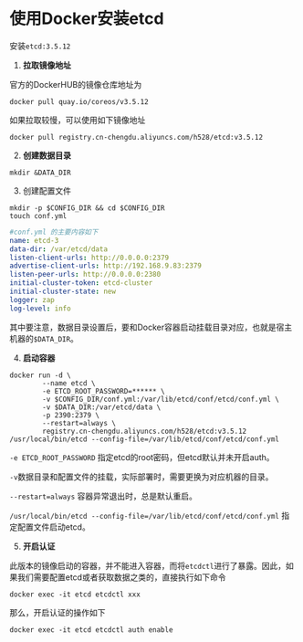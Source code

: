 # 使用Docker安装etcd

安装`etcd:3.5.12`

1. **拉取镜像地址**

官方的DockerHUB的镜像仓库地址为

```shell
docker pull quay.io/coreos/v3.5.12
```

如果拉取较慢，可以使用如下镜像地址

```shell
docker pull registry.cn-chengdu.aliyuncs.com/h528/etcd:v3.5.12
```

2. **创建数据目录**

```shell
mkdir &DATA_DIR
```

3. 创建配置文件

```shell
mkdir -p $CONFIG_DIR && cd $CONFIG_DIR
touch conf.yml
```

```yaml
#conf.yml 的主要内容如下
name: etcd-3
data-dir: /var/etcd/data
listen-client-urls: http://0.0.0.0:2379
advertise-client-urls: http://192.168.9.83:2379
listen-peer-urls: http://0.0.0.0:2380
initial-cluster-token: etcd-cluster
initial-cluster-state: new
logger: zap
log-level: info
```



其中要注意，数据目录设置后，要和Docker容器启动挂载目录对应，也就是宿主机器的`$DATA_DIR`。

4. **启动容器**

```shell
docker run -d \
        --name etcd \
        -e ETCD_ROOT_PASSWORD=****** \
        -v $CONFIG_DIR/conf.yml:/var/lib/etcd/conf/etcd/conf.yml \
        -v $DATA_DIR:/var/etcd/data \
        -p 2390:2379 \
        --restart=always \
        registry.cn-chengdu.aliyuncs.com/h528/etcd:v3.5.12 /usr/local/bin/etcd --config-file=/var/lib/etcd/conf/etcd/conf.yml
```

`-e ETCD_ROOT_PASSWORD` 指定etcd的root密码，但etcd默认并未开启auth。

`-v`数据目录和配置文件的挂载，实际部署时，需要更换为对应机器的目录。

`--restart=always` 容器异常退出时，总是默认重启。

`/usr/local/bin/etcd --config-file=/var/lib/etcd/conf/etcd/conf.yml` 指定配置文件启动etcd。



5. **开启认证**

此版本的镜像启动的容器，并不能进入容器，而将`etcdctl`进行了暴露。因此，如果我们需要配置etcd或者获取数据之类的，直接执行如下命令

```shell
docker exec -it etcd etcdctl xxx
```

那么，开启认证的操作如下

```shell
docker exec -it etcd etcdctl auth enable
```
